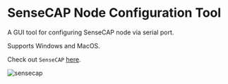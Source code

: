 # SenseCAP Node Configuration Tool

A GUI tool for configuring SenseCAP node via serial port. 

Supports Windows and MacOS.

Check out `SenseCAP` [here](https://solution.seeedstudio.com/product).

![sensecap](https://user-images.githubusercontent.com/5130185/76136615-52338a80-606e-11ea-88b4-1db5417df243.png)


